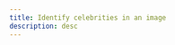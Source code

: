 ```yaml
---
title: Identify celebrities in an image
description: desc
---
```


<inline-fragment platform="ios" src="~/lib/predictions/fragments/ios/identify-celebrity.md"></inline-fragment>